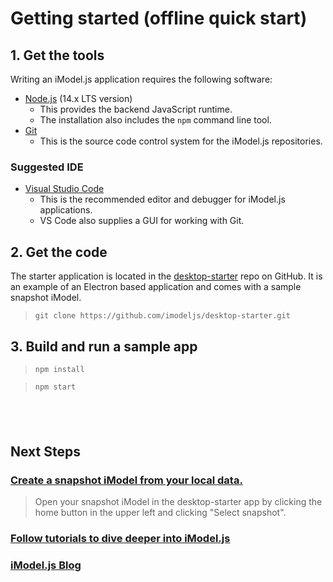 # Getting started (offline quick start)

## 1. Get the tools

Writing an iModel.js application requires the following software:

- [Node.js](https://nodejs.org) (14.x LTS version)
  - This provides the backend JavaScript runtime.
  - The installation also includes the `npm` command line tool.
- [Git](https://git-scm.com/downloads)
  - This is the source code control system for the iModel.js repositories.

### Suggested IDE

- [Visual Studio Code](https://code.visualstudio.com/)
  - This is the recommended editor and debugger for iModel.js applications.
  - VS Code also supplies a GUI for working with Git.

## 2. Get the code

The starter application is located in the [desktop-starter](https://github.com/imodeljs/desktop-starter) repo on GitHub. It is an example of an Electron based application and comes with a sample snapshot iModel.

> `git clone https://github.com/imodeljs/desktop-starter.git`

## 3. Build and run a sample app

> `npm install`

> `npm start`

&nbsp;
&nbsp;
---

## Next Steps

### [Create a snapshot iModel from your local data.]($docs/learning/tutorials/create-test-imodel-offline.md)

> Open your snapshot iModel in the desktop-starter app by clicking the home button in the upper left and clicking "Select snapshot".

### [Follow tutorials to dive deeper into iModel.js]($docs/learning/tutorials/index.md)

### [iModel.js Blog](https://medium.com/imodeljs)

<style>
  article#main h3:after {
    display: none;
  }
  blockquote {
    margin-top: 0px;
    margin-bottom: 0px;
  }
  blockquote > p {
    margin-bottom: 6px;
  }
</style>
